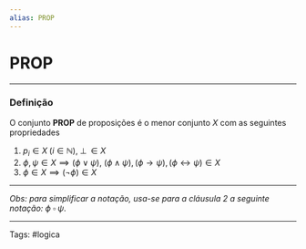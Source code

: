 ```yaml
---
alias: PROP
---
```


# PROP

---

### Definição

O conjunto **PROP** de proposições é o menor conjunto $X$ com as seguintes propriedades

1. $p_i \in X \;(i \in \mathbb{N}), \; \perp\, \in X$
2. $\phi, \psi \in X \implies (\phi \vee \psi )$, $(\phi \wedge \psi), (\phi \rightarrow \psi), (\phi \leftrightarrow \psi) \in X$
3. $\phi \in X \implies (\neg \phi) \in X$ 

---

*Obs: para simplificar a notação, usa-se para a cláusula 2 a seguinte notação: $\phi \;\square\; \psi$*.

---

Tags: #logica 
